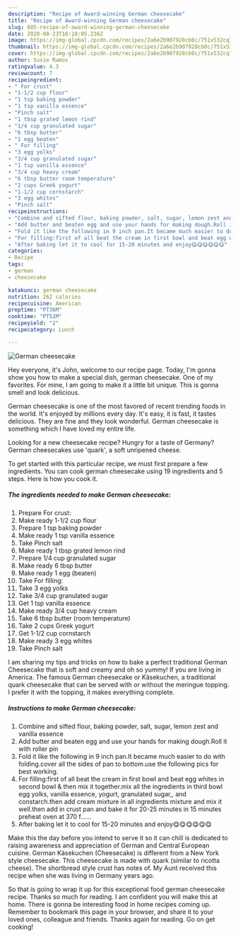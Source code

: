 ```yaml
---
description: "Recipe of Award-winning German cheesecake"
title: "Recipe of Award-winning German cheesecake"
slug: 885-recipe-of-award-winning-german-cheesecake
date: 2020-08-23T16:10:05.236Z
image: https://img-global.cpcdn.com/recipes/2a6e2b907928cb0c/751x532cq70/german-cheesecake-recipe-main-photo.jpg
thumbnail: https://img-global.cpcdn.com/recipes/2a6e2b907928cb0c/751x532cq70/german-cheesecake-recipe-main-photo.jpg
cover: https://img-global.cpcdn.com/recipes/2a6e2b907928cb0c/751x532cq70/german-cheesecake-recipe-main-photo.jpg
author: Susie Ramos
ratingvalue: 4.3
reviewcount: 7
recipeingredient:
- " For crust"
- "1-1/2 cup flour"
- "1 tsp baking powder"
- "1 tsp vanilla essence"
- "Pinch salt"
- "1 tbsp grated lemon rind"
- "1/4 cup granulated sugar"
- "6 tbsp butter"
- "1 egg beaten"
- " For filling"
- "3 egg yolks"
- "3/4 cup granulated sugar"
- "1 tsp vanilla essence"
- "3/4 cup heavy cream"
- "6 tbsp butter room temperature"
- "2 cups Greek yogurt"
- "1-1/2 cup cornstarch"
- "3 egg whites"
- "Pinch salt"
recipeinstructions:
- "Combine and sifted flour, baking powder, salt, sugar, lemon zest and vanilla essence"
- "Add butter and beaten egg and use your hands for making dough.Roll it with roller pin"
- "Fold it like the following in 9 inch pan.It became much easier to do with folding.cover all the sides of pan to bottom.use the following pics for best working."
- "For filling:first of all beat the cream in first bowl and beat egg whites in second bowl &amp; then mix it together.mix all the ingredients in third bowl egg yolks, vanilla essence, yogurt, granulated sugar,, and constarch.then add cream mixture in all ingredients mixture and mix it well.then add in crust pan and bake it for 20-25 minutes in 15 minutes preheat oven at 370 f......"
- "After baking let it to cool for 15-20 minutes and enjoy😋😋😋😋😋😋"
categories:
- Recipe
tags:
- german
- cheesecake

katakunci: german cheesecake 
nutrition: 262 calories
recipecuisine: American
preptime: "PT36M"
cooktime: "PT52M"
recipeyield: "2"
recipecategory: Lunch

---
```



![German cheesecake](https://img-global.cpcdn.com/recipes/2a6e2b907928cb0c/751x532cq70/german-cheesecake-recipe-main-photo.jpg)

Hey everyone, it's John, welcome to our recipe page. Today, I'm gonna show you how to make a special dish, german cheesecake. One of my favorites. For mine, I am going to make it a little bit unique. This is gonna smell and look delicious.

German cheesecake is one of the most favored of recent trending foods in the world. It's enjoyed by millions every day. It's easy, it is fast, it tastes delicious. They are fine and they look wonderful. German cheesecake is something which I have loved my entire life.

Looking for a new cheesecake recipe? Hungry for a taste of Germany? German cheesecakes use &#39;quark&#39;, a soft unripened cheese.


To get started with this particular recipe, we must first prepare a few ingredients. You can cook german cheesecake using 19 ingredients and 5 steps. Here is how you cook it.

<!--inarticleads1-->

##### The ingredients needed to make German cheesecake:

1. Prepare  For crust:
1. Make ready 1-1/2 cup flour
1. Prepare 1 tsp baking powder
1. Make ready 1 tsp vanilla essence
1. Take Pinch salt
1. Make ready 1 tbsp grated lemon rind
1. Prepare 1/4 cup granulated sugar
1. Make ready 6 tbsp butter
1. Make ready 1 egg (beaten)
1. Take  For filling:
1. Take 3 egg yolks
1. Take 3/4 cup granulated sugar
1. Get 1 tsp vanilla essence
1. Make ready 3/4 cup heavy cream
1. Take 6 tbsp butter (room temperature)
1. Take 2 cups Greek yogurt
1. Get 1-1/2 cup cornstarch
1. Make ready 3 egg whites
1. Take Pinch salt


I am sharing my tips and tricks on how to bake a perfect traditional German Cheesecake that is soft and creamy and oh so yummy! If you are living in America. The famous German cheesecake or Käsekuchen, a traditional quark cheesecake that can be served with or without the meringue topping. I prefer it with the topping, it makes everything complete. 

<!--inarticleads2-->

##### Instructions to make German cheesecake:

1. Combine and sifted flour, baking powder, salt, sugar, lemon zest and vanilla essence
1. Add butter and beaten egg and use your hands for making dough.Roll it with roller pin
1. Fold it like the following in 9 inch pan.It became much easier to do with folding.cover all the sides of pan to bottom.use the following pics for best working.
1. For filling:first of all beat the cream in first bowl and beat egg whites in second bowl &amp; then mix it together.mix all the ingredients in third bowl egg yolks, vanilla essence, yogurt, granulated sugar,, and constarch.then add cream mixture in all ingredients mixture and mix it well.then add in crust pan and bake it for 20-25 minutes in 15 minutes preheat oven at 370 f......
1. After baking let it to cool for 15-20 minutes and enjoy😋😋😋😋😋😋


Make this the day before you intend to serve it so it can chill is dedicated to raising awareness and appreciation of German and Central European cuisine. German Käsekuchen (Cheesecake) is different from a New York style cheesecake. This cheesecake is made with quark (similar to ricotta cheese). The shortbread style crust has notes of. My Aunt received this recipe when she was living in Germany years ago. 

So that is going to wrap it up for this exceptional food german cheesecake recipe. Thanks so much for reading. I am confident you will make this at home. There is gonna be interesting food in home recipes coming up. Remember to bookmark this page in your browser, and share it to your loved ones, colleague and friends. Thanks again for reading. Go on get cooking!
